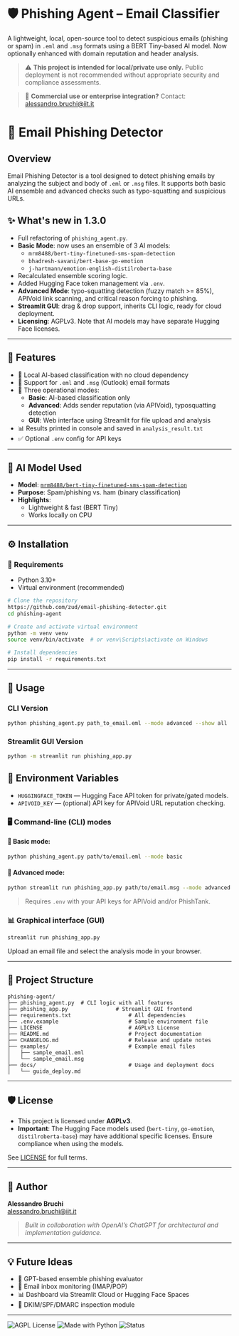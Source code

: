 # 🛡️ Phishing Agent – Email Classifier

A lightweight, local, open-source tool to detect suspicious emails (phishing or spam) in `.eml` and `.msg` formats using a BERT Tiny-based AI model. Now optionally enhanced with domain reputation and header analysis.

> ⚠️ **This project is intended for local/private use only.** Public deployment is not recommended without appropriate security and compliance assessments.

> 📩 **Commercial use or enterprise integration?** Contact: [alessandro.bruchi@iit.it](mailto:alessandro.bruchi@iit.it)



# 📩 Email Phishing Detector

## Overview

Email Phishing Detector is a tool designed to detect phishing emails by analyzing the subject and body of `.eml` or `.msg` files. It supports both basic AI ensemble and advanced checks such as typo-squatting and suspicious URLs.

## ✨ What's new in 1.3.0

- Full refactoring of `phishing_agent.py`.
- **Basic Mode**: now uses an ensemble of 3 AI models:
  - `mrm8488/bert-tiny-finetuned-sms-spam-detection`
  - `bhadresh-savani/bert-base-go-emotion`
  - `j-hartmann/emotion-english-distilroberta-base`
- Recalculated ensemble scoring logic.
- Added Hugging Face token management via `.env`.
- **Advanced Mode**: typo-squatting detection (fuzzy match >= 85%), APIVoid link scanning, and critical reason forcing to phishing.
- **Streamlit GUI**: drag & drop support, inherits CLI logic, ready for cloud deployment.
- **Licensing**: AGPLv3. Note that AI models may have separate Hugging Face licenses.

---

## 🚀 Features

- 🧠 Local AI-based classification with no cloud dependency
- 📂 Support for `.eml` and `.msg` (Outlook) email formats
- 🤖 Three operational modes:
  - **Basic**: AI-based classification only
  - **Advanced**: Adds sender reputation (via APIVoid), typosquatting detection
  - **GUI**: Web interface using Streamlit for file upload and analysis
- 📊 Results printed in console and saved in `analysis_result.txt`
- ✅ Optional `.env` config for API keys

---

## 🧠 AI Model Used

- **Model**: [`mrm8488/bert-tiny-finetuned-sms-spam-detection`](https://huggingface.co/mrm8488/bert-tiny-finetuned-sms-spam-detection)
- **Purpose**: Spam/phishing vs. ham (binary classification)
- **Highlights**:
  - Lightweight & fast (BERT Tiny)
  - Works locally on CPU

---

## ⚙️ Installation

### 🔧 Requirements
- Python 3.10+
- Virtual environment (recommended)

```bash
# Clone the repository
https://github.com/zud/email-phishing-detector.git
cd phishing-agent

# Create and activate virtual environment
python -m venv venv
source venv/bin/activate  # or venv\Scripts\activate on Windows

# Install dependencies
pip install -r requirements.txt
```

---

## 🧪 Usage


### CLI Version

```bash
python phishing_agent.py path_to_email.eml --mode advanced --show all
```

### Streamlit GUI Version

```bash
python -m streamlit run phishing_app.py
```

## 🔑 Environment Variables

- `HUGGINGFACE_TOKEN` — Hugging Face API token for private/gated models.
- `APIVOID_KEY` — (optional) API key for APIVoid URL reputation checking.



### 🖥️ Command-line (CLI) modes

#### 🔹 Basic mode:
```bash
python phishing_agent.py path/to/email.eml --mode basic
```

#### 🔹 Advanced mode:
```bash
python streamlit run phishing_app.py path/to/email.msg --mode advanced
```
> Requires `.env` with your API keys for APIVoid and/or PhishTank.

### 📊 Graphical interface (GUI)
```bash
streamlit run phishing_app.py
```
Upload an email file and select the analysis mode in your browser.

---

## 📁 Project Structure
```
phishing-agent/
├── phishing_agent.py  # CLI logic with all features
├── phishing_app.py               # Streamlit GUI frontend
├── requirements.txt                  # All dependencies
├── .env.example                      # Sample environment file
├── LICENSE                           # AGPLv3 License
├── README.md                         # Project documentation
├── CHANGELOG.md                      # Release and update notes
├── examples/                         # Example email files
│   ├── sample_email.eml
│   └── sample_email.msg
├── docs/                             # Usage and deployment docs
│   └── guida_deploy.md
```

---

## 🛡️ License

- This project is licensed under **AGPLv3**.
- **Important**: The Hugging Face models used (`bert-tiny`, `go-emotion`, `distilroberta-base`) may have additional specific licenses. Ensure compliance when using the models.


See [LICENSE](LICENSE) for full terms.

---

## 👤 Author

**Alessandro Bruchi**  
[alessandro.bruchi@iit.it](mailto:alessandro.bruchi@iit.it)

> _Built in collaboration with OpenAI’s ChatGPT for architectural and implementation guidance._

---

## 💡 Future Ideas

- 🧠 GPT-based ensemble phishing evaluator
- 🔔 Email inbox monitoring (IMAP/POP)
- 📊 Dashboard via Streamlit Cloud or Hugging Face Spaces
- 🔐 DKIM/SPF/DMARC inspection module

---

![AGPL License](https://img.shields.io/badge/license-AGPL--v3-blue.svg)
![Made with Python](https://img.shields.io/badge/Made%20with-Python-blue.svg)
![Status](https://img.shields.io/badge/status-active-brightgreen)
